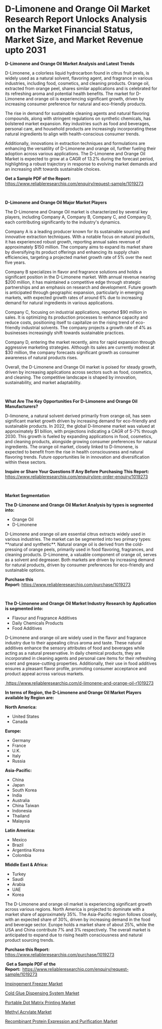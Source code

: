 <p><h1>D-Limonene and Orange Oil Market Research Report Unlocks Analysis on the Market Financial Status, Market Size, and Market Revenue upto 2031</h1></p><p><strong>D-Limonene and Orange Oil Market Analysis and Latest Trends</strong></p>
<p><p>D-Limonene, a colorless liquid hydrocarbon found in citrus fruit peels, is widely used as a natural solvent, flavoring agent, and fragrance in various industries, including food, cosmetics, and cleaning products. Orange oil, extracted from orange peel, shares similar applications and is celebrated for its refreshing aroma and potential health benefits. The market for D-Limonene and orange oil is experiencing significant growth, driven by increasing consumer preference for natural and eco-friendly products. </p><p>The rise in demand for sustainable cleaning agents and natural flavoring compounds, along with stringent regulations on synthetic chemicals, has bolstered market expansion. Key industries such as food and beverages, personal care, and household products are increasingly incorporating these natural ingredients to align with health-conscious consumer trends. </p><p>Additionally, innovations in extraction techniques and formulations are enhancing the versatility of D-Limonene and orange oil, further fueling their adoption across various applications. The D-Limonene and Orange Oil Market is expected to grow at a CAGR of 13.2% during the forecast period, highlighting a robust trajectory in response to evolving market demands and an increasing shift towards sustainable choices.</p></p>
<p><strong>Get a Sample PDF of the Report:&nbsp;</strong> <a href="https://www.reliableresearchiq.com/enquiry/request-sample/1019273?utm_campaign=1144&utm_medium=2&utm_source=Github&utm_content=ia&utm_term=04122024&utm_id=d-limonene-and-orange-oil">https://www.reliableresearchiq.com/enquiry/request-sample/1019273</a></p>
<p>&nbsp;</p>
<p><strong>D-Limonene and Orange Oil Major Market Players</strong></p>
<p><p>The D-Limonene and Orange Oil market is characterized by several key players, including Company A, Company B, Company C, and Company D, each contributing significantly to the industry's dynamics.</p><p>Company A is a leading producer known for its sustainable sourcing and innovative extraction techniques. With a notable focus on natural products, it has experienced robust growth, reporting annual sales revenue of approximately $150 million. The company aims to expand its market share by diversifying its product offerings and enhancing its supply chain efficiencies, targeting a projected market growth rate of 5% over the next five years.</p><p>Company B specializes in flavor and fragrance solutions and holds a significant position in the D-Limonene market. With annual revenue nearing $200 million, it has maintained a competitive edge through strategic partnerships and an emphasis on research and development. Future growth is anticipated through geographic expansion, particularly in emerging markets, with expected growth rates of around 6% due to increasing demand for natural ingredients in various applications.</p><p>Company C, focusing on industrial applications, reported $90 million in sales. It is optimizing its production processes to enhance capacity and reduce costs, positioning itself to capitalize on the rising trend of eco-friendly industrial solvents. The company projects a growth rate of 4% as businesses increasingly shift towards sustainable practices.</p><p>Company D, entering the market recently, aims for rapid expansion through aggressive marketing strategies. Although its sales are currently modest at $30 million, the company forecasts significant growth as consumer awareness of natural products rises.</p><p>Overall, the D-Limonene and Orange Oil market is poised for steady growth, driven by increasing applications across sectors such as food, cosmetics, and cleaning. The competitive landscape is shaped by innovation, sustainability, and market adaptability.</p></p>
<p>&nbsp;</p>
<p><strong>What Are The Key Opportunities For D-Limonene and Orange Oil Manufacturers?</strong></p>
<p><p>D-limonene, a natural solvent derived primarily from orange oil, has seen significant market growth driven by increasing demand for eco-friendly and sustainable products. In 2022, the global D-limonene market was valued at approximately $1 billion, with projections indicating a CAGR of 5-7% through 2030. This growth is fueled by expanding applications in food, cosmetics, and cleaning products, alongside growing consumer preferences for natural ingredients. The orange oil market, closely linked to D-limonene, is expected to benefit from the rise in health consciousness and natural flavoring trends. Future opportunities lie in innovation and diversification within these sectors.</p></p>
<p><strong>Inquire or Share Your Questions If Any Before Purchasing This Report:</strong> <a href="https://www.reliableresearchiq.com/enquiry/pre-order-enquiry/1019273?utm_campaign=1144&utm_medium=2&utm_source=Github&utm_content=ia&utm_term=04122024&utm_id=d-limonene-and-orange-oil">https://www.reliableresearchiq.com/enquiry/pre-order-enquiry/1019273</a></p>
<p>&nbsp;</p>
<p><strong>Market Segmentation</strong></p>
<p><strong>The D-Limonene and Orange Oil Market Analysis by types is segmented into:</strong></p>
<p><ul><li>Orange Oil</li><li>D-Limonene</li></ul></p>
<p><p>D-Limonene and orange oil are essential citrus extracts widely used in various industries. The market can be segmented into two primary types: **natural and synthetic**. Natural orange oil is derived from the cold-pressing of orange peels, primarily used in food flavoring, fragrances, and cleaning products. D-Limonene, a valuable component of orange oil, serves as a solvent and degreaser. Both markets are driven by increasing demand for natural products, driven by consumer preferences for eco-friendly and sustainable options.</p></p>
<p><strong>Purchase this Report:&nbsp;</strong><a href="https://www.reliableresearchiq.com/purchase/1019273?utm_campaign=1144&utm_medium=2&utm_source=Github&utm_content=ia&utm_term=04122024&utm_id=d-limonene-and-orange-oil">https://www.reliableresearchiq.com/purchase/1019273</a></p>
<p>&nbsp;</p>
<p><strong>The D-Limonene and Orange Oil Market Industry Research by Application is segmented into:</strong></p>
<p><ul><li>Flavour and Fragrance Additives</li><li>Daily Chemicals Products</li><li>Food Additives</li></ul></p>
<p><p>D-Limonene and orange oil are widely used in the flavor and fragrance industry due to their appealing citrus aroma and taste. These natural additives enhance the sensory attributes of food and beverages while acting as a natural preservative. In daily chemical products, they are incorporated in cleaning agents and personal care items for their refreshing scent and grease-cutting properties. Additionally, their use in food additives ensures a pleasant flavor profile, promoting consumer acceptance and product appeal across various markets.</p></p>
<p><a href="https://www.reliableresearchiq.com/d-limonene-and-orange-oil-r1019273?utm_campaign=1144&utm_medium=2&utm_source=Github&utm_content=ia&utm_term=04122024&utm_id=d-limonene-and-orange-oil">&nbsp;https://www.reliableresearchiq.com/d-limonene-and-orange-oil-r1019273</a></p>
<p><strong>In terms of Region, the D-Limonene and Orange Oil Market Players available by Region are:</strong></p>
<p>
    <p> <strong> North America: </strong>
        <ul>
            <li>United States</li>
            <li>Canada</li>
        </ul>
        </p> 
    <p> <strong> Europe: </strong>
        <ul>
            <li>Germany</li>
            <li>France</li>
            <li>U.K.</li>
            <li>Italy</li>
            <li>Russia</li>
        </ul>
        </p> 
    <p> <strong> Asia-Pacific: </strong>
        <ul>
            <li>China</li>
            <li>Japan</li>
            <li>South Korea</li>
            <li>India</li>
            <li>Australia</li>
            <li>China Taiwan</li>
            <li>Indonesia</li>
            <li>Thailand</li>
            <li>Malaysia</li>
        </ul>
        </p> 
    <p> <strong> Latin America: </strong>
        <ul>
            <li>Mexico</li>
            <li>Brazil</li>
            <li>Argentina Korea</li>
            <li>Colombia</li>
        </ul>
        </p> 
    <p> <strong> Middle East & Africa: </strong>
        <ul>
            <li>Turkey</li>
            <li>Saudi</li>
            <li>Arabia</li>
            <li>UAE</li>
            <li>Korea</li>
        </ul>
    </p>
    </p>
<p><p>The D-Limonene and orange oil market is experiencing significant growth across various regions. North America is projected to dominate with a market share of approximately 35%. The Asia-Pacific region follows closely, with an expected share of 30%, driven by increasing demand in the food and beverage sector. Europe holds a market share of about 25%, while the USA and China contribute 7% and 3% respectively. The overall market is anticipated to expand due to rising health consciousness and natural product sourcing trends.</p></p>
<p><strong>Purchase this Report: </strong><a href="https://www.reliableresearchiq.com/purchase/1019273?utm_campaign=1144&utm_medium=2&utm_source=Github&utm_content=ia&utm_term=04122024&utm_id=d-limonene-and-orange-oil">https://www.reliableresearchiq.com/purchase/1019273</a></p>
<p>&nbsp;<strong>Get a Sample PDF of the Report:&nbsp;&nbsp;</strong><a href="https://www.reliableresearchiq.com/enquiry/request-sample/1019273?utm_campaign=1144&utm_medium=2&utm_source=Github&utm_content=ia&utm_term=04122024&utm_id=d-limonene-and-orange-oil">https://www.reliableresearchiq.com/enquiry/request-sample/1019273</a></p>
<p><strong></strong></p>
<p><p><a href="https://www.linkedin.com/pulse/size-estimationof-impingement-freezer-market-forecast-ofthe-growth-amcde?utm_campaign=1144&utm_medium=2&utm_source=Github&utm_content=ia&utm_term=04122024&utm_id=d-limonene-and-orange-oil">Impingement Freezer Market</a></p><p><a href="https://www.linkedin.com/pulse/cold-glue-dispensing-system-market-development-top-players-projected-clble?utm_campaign=1144&utm_medium=2&utm_source=Github&utm_content=ia&utm_term=04122024&utm_id=d-limonene-and-orange-oil">Cold Glue Dispensing System Market</a></p><p><a href="https://issuu.com/reportprime-2/docs/portable-dot-matrix-printing-market-size-2030.pptx?utm_campaign=1144&utm_medium=2&utm_source=Github&utm_content=ia&utm_term=04122024&utm_id=d-limonene-and-orange-oil">Portable Dot Matrix Printing Market</a></p><p><a href="https://issuu.com/reportprime-2/docs/methyl-acrylate-market-size-2030.pptx?utm_campaign=1144&utm_medium=2&utm_source=Github&utm_content=ia&utm_term=04122024&utm_id=d-limonene-and-orange-oil">Methyl Acrylate Market</a></p><p><a href="https://www.linkedin.com/pulse/future-recombinant-protein-expression-purification-market-qipaf?utm_campaign=1144&utm_medium=2&utm_source=Github&utm_content=ia&utm_term=04122024&utm_id=d-limonene-and-orange-oil">Recombinant Protein Expression and Purification Market</a></p></p>